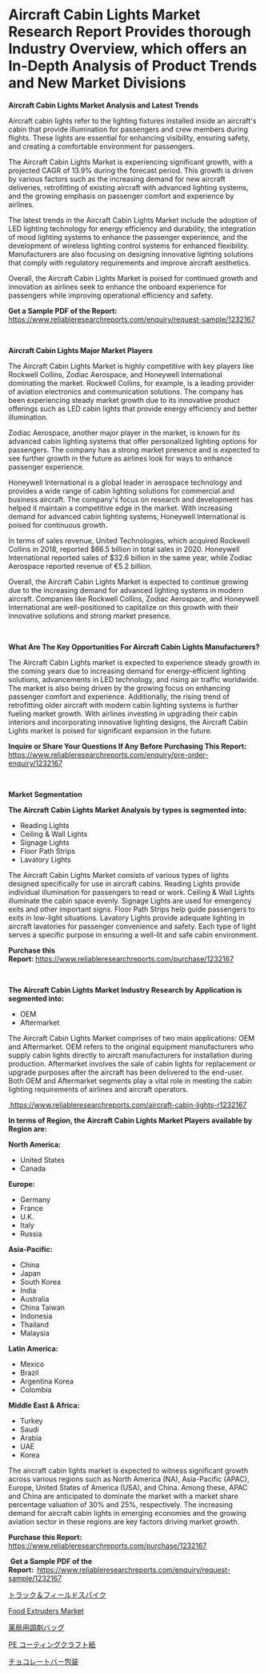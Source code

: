 <p><h1>Aircraft Cabin Lights Market Research Report Provides thorough Industry Overview, which offers an In-Depth Analysis of Product Trends and New Market Divisions</h1></p><p><strong>Aircraft Cabin Lights Market Analysis and Latest Trends</strong></p>
<p><p>Aircraft cabin lights refer to the lighting fixtures installed inside an aircraft's cabin that provide illumination for passengers and crew members during flights. These lights are essential for enhancing visibility, ensuring safety, and creating a comfortable environment for passengers.</p><p>The Aircraft Cabin Lights Market is experiencing significant growth, with a projected CAGR of 13.9% during the forecast period. This growth is driven by various factors such as the increasing demand for new aircraft deliveries, retrofitting of existing aircraft with advanced lighting systems, and the growing emphasis on passenger comfort and experience by airlines.</p><p>The latest trends in the Aircraft Cabin Lights Market include the adoption of LED lighting technology for energy efficiency and durability, the integration of mood lighting systems to enhance the passenger experience, and the development of wireless lighting control systems for enhanced flexibility. Manufacturers are also focusing on designing innovative lighting solutions that comply with regulatory requirements and improve aircraft aesthetics.</p><p>Overall, the Aircraft Cabin Lights Market is poised for continued growth and innovation as airlines seek to enhance the onboard experience for passengers while improving operational efficiency and safety.</p></p>
<p><strong>Get a Sample PDF of the Report:&nbsp;</strong> <a href="https://www.reliableresearchreports.com/enquiry/request-sample/1232167">https://www.reliableresearchreports.com/enquiry/request-sample/1232167</a></p>
<p>&nbsp;</p>
<p><strong>Aircraft Cabin Lights Major Market Players</strong></p>
<p><p>The Aircraft Cabin Lights Market is highly competitive with key players like Rockwell Collins, Zodiac Aerospace, and Honeywell International dominating the market. Rockwell Collins, for example, is a leading provider of aviation electronics and communication solutions. The company has been experiencing steady market growth due to its innovative product offerings such as LED cabin lights that provide energy efficiency and better illumination. </p><p>Zodiac Aerospace, another major player in the market, is known for its advanced cabin lighting systems that offer personalized lighting options for passengers. The company has a strong market presence and is expected to see further growth in the future as airlines look for ways to enhance passenger experience.</p><p>Honeywell International is a global leader in aerospace technology and provides a wide range of cabin lighting solutions for commercial and business aircraft. The company's focus on research and development has helped it maintain a competitive edge in the market. With increasing demand for advanced cabin lighting systems, Honeywell International is poised for continuous growth.</p><p>In terms of sales revenue, United Technologies, which acquired Rockwell Collins in 2018, reported $66.5 billion in total sales in 2020. Honeywell International reported sales of $32.6 billion in the same year, while Zodiac Aerospace reported revenue of €5.2 billion.</p><p>Overall, the Aircraft Cabin Lights Market is expected to continue growing due to the increasing demand for advanced lighting systems in modern aircraft. Companies like Rockwell Collins, Zodiac Aerospace, and Honeywell International are well-positioned to capitalize on this growth with their innovative solutions and strong market presence.</p></p>
<p>&nbsp;</p>
<p><strong>What Are The Key Opportunities For Aircraft Cabin Lights Manufacturers?</strong></p>
<p><p>The Aircraft Cabin Lights market is expected to experience steady growth in the coming years due to increasing demand for energy-efficient lighting solutions, advancements in LED technology, and rising air traffic worldwide. The market is also being driven by the growing focus on enhancing passenger comfort and experience. Additionally, the rising trend of retrofitting older aircraft with modern cabin lighting systems is further fueling market growth. With airlines investing in upgrading their cabin interiors and incorporating innovative lighting designs, the Aircraft Cabin Lights market is poised for significant expansion in the future.</p></p>
<p><strong>Inquire or Share Your Questions If Any Before Purchasing This Report:</strong> <a href="https://www.reliableresearchreports.com/enquiry/pre-order-enquiry/1232167">https://www.reliableresearchreports.com/enquiry/pre-order-enquiry/1232167</a></p>
<p>&nbsp;</p>
<p><strong>Market Segmentation</strong></p>
<p><strong>The Aircraft Cabin Lights Market Analysis by types is segmented into:</strong></p>
<p><ul><li>Reading Lights</li><li>Ceiling & Wall Lights</li><li>Signage Lights</li><li>Floor Path Strips</li><li>Lavatory Lights</li></ul></p>
<p><p>The Aircraft Cabin Lights Market consists of various types of lights designed specifically for use in aircraft cabins. Reading Lights provide individual illumination for passengers to read or work. Ceiling & Wall Lights illuminate the cabin space evenly. Signage Lights are used for emergency exits and other important signs. Floor Path Strips help guide passengers to exits in low-light situations. Lavatory Lights provide adequate lighting in aircraft lavatories for passenger convenience and safety. Each type of light serves a specific purpose in ensuring a well-lit and safe cabin environment.</p></p>
<p><strong>Purchase this Report:&nbsp;</strong><a href="https://www.reliableresearchreports.com/purchase/1232167">https://www.reliableresearchreports.com/purchase/1232167</a></p>
<p>&nbsp;</p>
<p><strong>The Aircraft Cabin Lights Market Industry Research by Application is segmented into:</strong></p>
<p><ul><li>OEM</li><li>Aftermarket</li></ul></p>
<p><p>The Aircraft Cabin Lights Market comprises of two main applications: OEM and Aftermarket. OEM refers to the original equipment manufacturers who supply cabin lights directly to aircraft manufacturers for installation during production. Aftermarket involves the sale of cabin lights for replacement or upgrade purposes after the aircraft has been delivered to the end-user. Both OEM and Aftermarket segments play a vital role in meeting the cabin lighting requirements of airlines and aircraft operators.</p></p>
<p><a href="https://www.reliableresearchreports.com/aircraft-cabin-lights-r1232167">&nbsp;https://www.reliableresearchreports.com/aircraft-cabin-lights-r1232167</a></p>
<p><strong>In terms of Region, the Aircraft Cabin Lights Market Players available by Region are:</strong></p>
<p>
    <p> <strong> North America: </strong>
        <ul>
            <li>United States</li>
            <li>Canada</li>
        </ul>
        </p> 
    <p> <strong> Europe: </strong>
        <ul>
            <li>Germany</li>
            <li>France</li>
            <li>U.K.</li>
            <li>Italy</li>
            <li>Russia</li>
        </ul>
        </p> 
    <p> <strong> Asia-Pacific: </strong>
        <ul>
            <li>China</li>
            <li>Japan</li>
            <li>South Korea</li>
            <li>India</li>
            <li>Australia</li>
            <li>China Taiwan</li>
            <li>Indonesia</li>
            <li>Thailand</li>
            <li>Malaysia</li>
        </ul>
        </p> 
    <p> <strong> Latin America: </strong>
        <ul>
            <li>Mexico</li>
            <li>Brazil</li>
            <li>Argentina Korea</li>
            <li>Colombia</li>
        </ul>
        </p> 
    <p> <strong> Middle East & Africa: </strong>
        <ul>
            <li>Turkey</li>
            <li>Saudi</li>
            <li>Arabia</li>
            <li>UAE</li>
            <li>Korea</li>
        </ul>
    </p>
    </p>
<p><p>The aircraft cabin lights market is expected to witness significant growth across various regions such as North America (NA), Asia-Pacific (APAC), Europe, United States of America (USA), and China. Among these, APAC and China are anticipated to dominate the market with a market share percentage valuation of 30% and 25%, respectively. The increasing demand for aircraft cabin lights in emerging economies and the growing aviation sector in these regions are key factors driving market growth.</p></p>
<p><strong>Purchase this Report: </strong><a href="https://www.reliableresearchreports.com/purchase/1232167">https://www.reliableresearchreports.com/purchase/1232167</a></p>
<p>&nbsp;<strong>Get a Sample PDF of the Report:&nbsp;&nbsp;</strong><a href="https://www.reliableresearchreports.com/enquiry/request-sample/1232167">https://www.reliableresearchreports.com/enquiry/request-sample/1232167</a></p>
<p><strong></strong></p>
<p><p><a href="https://medium.com/@colinom7865/%E9%99%B8%E4%B8%8A%E7%AB%B6%E6%8A%80%E7%94%A8%E3%82%B9%E3%83%91%E3%82%A4%E3%82%AF%E5%B8%82%E5%A0%B4%E3%81%AE%E5%88%86%E6%9E%90-%E3%82%B0%E3%83%AD%E3%83%BC%E3%83%90%E3%83%AB%E7%94%A3%E6%A5%AD%E3%81%AE%E8%A6%8B%E9%80%9A%E3%81%97%E3%81%A8%E4%BA%88%E6%B8%AC-2024%E5%B9%B4%E3%81%8B%E3%82%892031%E5%B9%B4-1b9b55f51011">トラック＆フィールドスパイク</a></p><p><a href="https://github.com/mancsybtousav/Market-Research-Report-List-2/blob/main/food-extruders-market.md">Food Extruders Market</a></p><p><a href="https://github.com/KaydenJohns1964/Market-Research-Report-List-1/blob/main/645508629596.md">薬局用調剤バッグ</a></p><p><a href="https://github.com/marbadji/Market-Research-Report-List-1/blob/main/302723529595.md">PE コーティングクラフト紙</a></p><p><a href="https://medium.com/@colinom7865/%E3%83%81%E3%83%A7%E3%82%B3%E3%83%AC%E3%83%BC%E3%83%88%E3%83%90%E3%83%BC%E3%81%AE%E3%83%91%E3%83%83%E3%82%B1%E3%83%BC%E3%82%B8%E5%B8%82%E5%A0%B4%E3%83%A1%E3%83%88%E3%83%AA%E3%82%AF%E3%82%B9%E3%81%AE%E3%83%87%E3%82%B3%E3%83%BC%E3%83%89-%E5%B8%82%E5%A0%B4%E3%82%B7%E3%82%A7%E3%82%A2-%E3%83%88%E3%83%AC%E3%83%B3%E3%83%89-%E3%81%8A%E3%82%88%E3%81%B3%E6%88%90%E9%95%B7%E3%83%91%E3%82%BF%E3%83%BC%E3%83%B3-bc4b1f36d9be">チョコレートバー包装</a></p></p>